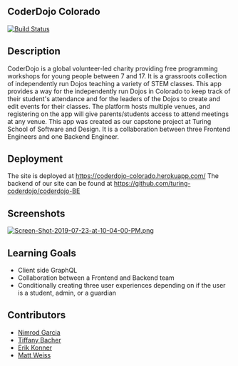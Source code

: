 ## CoderDojo Colorado 
[![Build Status](https://travis-ci.org/turing-coderdojo/coderdojo-fe.svg?branch=master)](https://travis-ci.org/turing-coderdojo/coderdojo-fe)

## Description
CoderDojo is a global volunteer-led charity providing free programming workshops for young people between 7 and 17. It is a grassroots collection of independently run Dojos teaching a variety of STEM classes. This app provides a way for the independently run Dojos in Colorado to keep track of their student's attendance and for the leaders of the Dojos to create and edit events for their classes. The platform hosts multiple venues, and registering on the app will give parents/students access to attend meetings at any venue. This app was created as our capstone project at Turing School of Software and Design. It is a collaboration between three Frontend Engineers and one Backend Engineer.

## Deployment
The site is deployed at https://coderdojo-colorado.herokuapp.com/
The backend of our site can be found at https://github.com/turing-coderdojo/coderdojo-BE

## Screenshots
[![Screen-Shot-2019-07-23-at-10-04-00-PM.png](https://i.postimg.cc/LsVFtznp/Screen-Shot-2019-07-23-at-10-04-00-PM.png)](https://postimg.cc/B8tzsPTY)

## Learning Goals
* Client side GraphQL
* Collaboration between a Frontend and Backend team
* Conditionally creating three user experiences depending on if the user is a student, admin, or a guardian

## Contributors 
* [Nimrod Garcia](https://github.com/NimSum)
* [Tiffany Bacher](https://github.com/tiffanybacher)
* [Erik Konner](https://github.com/ehk9000)
* [Matt Weiss](https://github.com/Matt-Weiss)